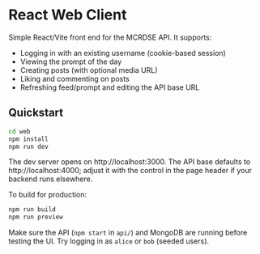 # React Web Client

Simple React/Vite front end for the MCRDSE API. It supports:
- Logging in with an existing username (cookie-based session)
- Viewing the prompt of the day
- Creating posts (with optional media URL)
- Liking and commenting on posts
- Refreshing feed/prompt and editing the API base URL

## Quickstart

```bash
cd web
npm install
npm run dev
```

The dev server opens on http://localhost:3000. The API base defaults to http://localhost:4000; adjust it with the control in the page header if your backend runs elsewhere.

To build for production:

```bash
npm run build
npm run preview
```

Make sure the API (`npm start` in `api/`) and MongoDB are running before testing the UI. Try logging in as `alice` or `bob` (seeded users).

